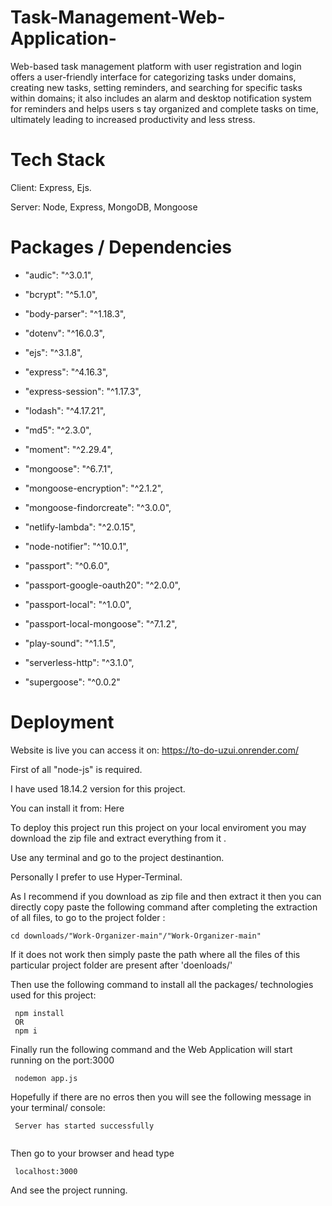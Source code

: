 # Task-Management-Web-Application-
Web-based task management platform with user registration and login offers a user-friendly interface for categorizing tasks under domains, creating new tasks, setting reminders, and searching for specific tasks within domains; it also includes an alarm and desktop notification system for reminders and helps users s tay organized and complete tasks on time, ultimately leading to increased productivity and less stress.

# Tech Stack
Client: Express, Ejs.

Server: Node, Express, MongoDB, Mongoose

# Packages / Dependencies
* "audic": "^3.0.1",

* "bcrypt": "^5.1.0",

* "body-parser": "^1.18.3",

* "dotenv": "^16.0.3",

* "ejs": "^3.1.8",

* "express": "^4.16.3",

* "express-session": "^1.17.3",

* "lodash": "^4.17.21",

* "md5": "^2.3.0",

* "moment": "^2.29.4",

* "mongoose": "^6.7.1",

* "mongoose-encryption": "^2.1.2",

* "mongoose-findorcreate": "^3.0.0",

* "netlify-lambda": "^2.0.15",

* "node-notifier": "^10.0.1",

* "passport": "^0.6.0",

* "passport-google-oauth20": "^2.0.0",

* "passport-local": "^1.0.0",

* "passport-local-mongoose": "^7.1.2",

* "play-sound": "^1.1.5",

* "serverless-http": "^3.1.0",

* "supergoose": "^0.0.2"

# Deployment

Website is live you can access it on: https://to-do-uzui.onrender.com/

First of all "node-js" is required.

I have used 18.14.2 version for this project.

You can install it from: Here

To deploy this project run this project on your local enviroment you may download the zip file and extract everything from it .

Use any terminal and go to the project destinantion.

Personally I prefer to use Hyper-Terminal.

As I recommend if you download as zip file and then extract it then you can directly copy paste the following command after completing the extraction of all files, to go to the project folder :

 
 ```
 cd downloads/"Work-Organizer-main"/"Work-Organizer-main"
 ```
 
 If it does not work then simply paste the path where all the files of this particular project folder are present after
 'doenloads/'

 Then use the following command to install all the packages/ technologies used for this project:
 
 ```
  npm install 
  OR
  npm i
 ```
 
 Finally run the following command and the Web Application will start running on the port:3000
 
 ```
  nodemon app.js
 ```
 
 Hopefully if there are no erros then you will see the following message in your terminal/ console:
 
 ```
  Server has started successfully
  
 ```
 
 Then go to your browser and head type
 
 ```
  localhost:3000
 ```
 And see the project running.

